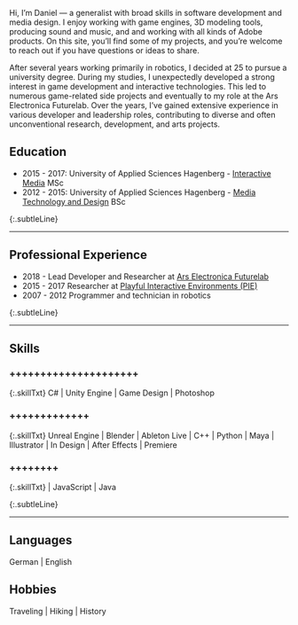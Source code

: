 Hi, I’m Daniel — a generalist with broad skills in software development and media design. I enjoy working with game engines, 3D modeling tools, producing sound and music, and and working with all kinds of Adobe products.
On this site, you’ll find some of my projects, and you’re welcome to reach out if you have questions or ideas to share.

After several years working primarily in robotics, I decided at 25 to pursue a university degree. During my studies, I unexpectedly developed a strong interest in game development and interactive technologies. This led to numerous game-related side projects and eventually to my role at the Ars Electronica Futurelab. Over the years, I’ve gained extensive experience in various developer and leadership roles, contributing to diverse and often unconventional research, development, and arts projects.

## Education
* 2015 - 2017: University of Applied Sciences Hagenberg - [Interactive Media](https://www.fh-ooe.at/en/hagenberg-campus/studiengaenge/master/interactive-media/) MSc
* 2012 - 2015: University of Applied Sciences Hagenberg - [Media Technology and Design](https://www.fh-ooe.at/en/hagenberg-campus/studiengaenge/bachelor/media-technology-and-design/) BSc


{:.subtleLine}
___
## Professional Experience
* 2018 -      Lead Developer and Researcher at [Ars Electronica Futurelab](https://ars.electronica.art/futurelab/de/rammer-daniel/)
* 2015 - 2017 Researcher at [Playful Interactive Environments (PIE)](https://pie.fh-hagenberg.at/)
* 2007 - 2012 Programmer and technician in robotics


{:.subtleLine}
___
## Skills ##

### +++++++++++++++++++++

{:.skillTxt}
C# \| Unity Engine \| Game Design \| Photoshop

### +++++++++++++

{:.skillTxt}
Unreal Engine \| Blender \| Ableton Live \| C++ \| Python \| Maya \| Illustrator \| In Design \| After Effects \| Premiere

### ++++++++

{:.skillTxt}
\| JavaScript \| Java 

{:.subtleLine}
___ 
## Languages
German | English

## Hobbies
Traveling | Hiking | History